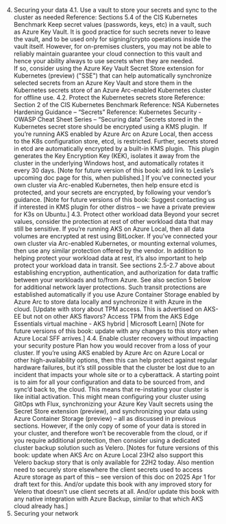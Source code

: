 4. Securing your data
4.1. Use a vault to store your secrets and sync to the cluster as needed
Reference: Sections 5.4 of the CIS Kubernetes Benchmark
Keep secret values (passwords, keys, etc) in a vault, such as Azure Key Vault.  It is good practice for such secrets never to leave the vault, and to be used only for signing/crypto operations inside the vault itself.  However, for on-premises clusters, you may not be able to reliably maintain guarantee your cloud connection to this vault and hence your ability always to use secrets when they are needed.  
If so, consider using the Azure Key Vault Secret Store extension for Kubernetes (preview) ("SSE") that can help automatically synchronize selected secrets from an Azure Key Vault and store them in the Kubernetes secrets store of an Azure Arc-enabled Kubernetes cluster for offline use. 
4.2. Protect the Kubernetes secrets store
Reference: Section 2 of the CIS Kubernetes Benchmark
Reference:  NSA Kubernetes Hardening Guidance – “Secrets”
Reference: Kubernetes Security - OWASP Cheat Sheet Series – “Securing data”
Secrets stored in the Kubernetes secret store should be encrypted using a KMS plugin.  
If you’re running AKS enabled by Azure Arc on Azure Local, then access to the K8s configuration store, etcd, is restricted. Further, secrets stored in etcd are automatically encrypted by a built-in KMS plugin.  This plugin generates the Key Encryption Key (KEK), isolates it away from the cluster in the underlying Windows host, and automatically rotates it every 30 days.
[Note for future version of this book: add link to Leslie’s upcoming doc page for this, when published.]
If you’ve connected your own cluster via Arc-enabled Kubernetes, then help ensure etcd is protected, and your secrets are encrypted, by following your vendor’s guidance.
[Note for future versions of this book: Suggest contacting us if interested in KMS plugin for other distros – we have a private preview for K3s on Ubuntu.]
4.3. Protect other workload data
Beyond your secret values, consider the protection at rest of other workload data that may still be sensitive.  If you’re running AKS on Azure Local, then all data volumes are encrypted at rest using BitLocker.  If you’ve connected your own cluster via Arc-enabled Kubernetes, or mounting external volumes, then use any similar protection offered by the vendor.
In addition to helping protect your workload data at rest, it’s also important to help protect your workload data in transit.  See sections 2.5-2.7 above about establishing encryption, authentication, and authorization for data traffic between your workloads and to/from Azure.  See also section 5 below for additional network layer protections.  Such transit protections are established automatically if you use Azure Container Storage enabled by Azure Arc to store data locally and synchronize it with Azure in the cloud.
[Update with story about TPM access.  This is advertised on AKS-EE but not on other AKS flavors? Access TPM from the AKS Edge Essentials virtual machine - AKS hybrid | Microsoft Learn]
[Note for future versions of this book: update with any changes to this story when Azure Local SFF arrives.]
4.4. Enable cluster recovery without impacting your security posture
Plan how you would recover from a loss of your cluster.  If you’re using AKS enabled by Azure Arc on Azure Local or other high-availability options, then this can help protect against regular hardware failures, but it’s still possible that the cluster be lost due to an incident that impacts your whole site or to a cyberattack.
A starting point is to aim for all your configuration and data to be sourced from, and sync’d back to, the cloud.  This means that re-instating your cluster is like initial activation.  This might mean configuring your cluster using GitOps wth Flux, synchronizing your Azure Key Vault secrets using the Secret Store extension (preview), and synchronizing your data using Azure Container Storage (preview) – all as discussed in previous sections.
However, if the only copy of some of your data is stored in your cluster, and therefore won’t be recoverable from the cloud, or if you require additional protection, then consider using a dedicated cluster backup solution such as Velero.
[Notes for future versions of this book: update when AKS Arc on Azure Local 23H2 also support this Velero backup story that is only available for 22H2 today. Also mention need to securely store elsewhere the client secrets used to access Azure storage as part of this – see version of this doc on 2025 Apr 1 for draft text for this.  And/or update this book with any improved story for Velero that doesn’t use client secrets at all.  And/or update this book with any native integration with Azure Backup, similar to that which AKS cloud already has.] 
5. Securing your network